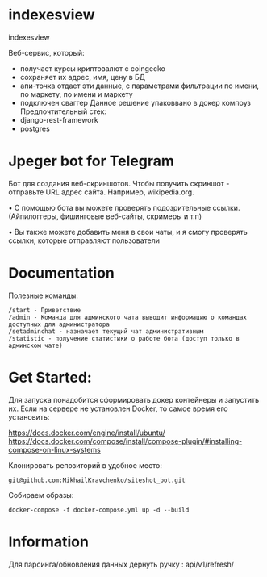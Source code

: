 # indexesview
indexesview

Веб-сервис, который:
- получает курсы криптовалют с coingecko
- сохраняет их адрес, имя, цену в БД
- апи-точка отдает эти данные, с параметрами фильтрации по имени, по маркету, по имени и маркету
- подключен сваггер
Данное решение упаковвано в докер компоуз
Предпочтительный стек:
- django-rest-framework
- postgres


# Jpeger bot for Telegram
Бот для создания веб-скриншотов.
Чтобы получить скриншот - отправьте URL адрес сайта. 
Например, wikipedia.org.

• С помощью бота вы можете проверять подозрительные ссылки. (Айпилоггеры, фишинговые веб-сайты, скримеры и т.п)

• Вы также можете добавить меня в свои чаты, и я смогу проверять ссылки, которые отправляют пользователи

# Documentation

Полезные команды:

    /start - Приветствие
    /admin - Команда для админского чата выводит информацию о командах доступных для администратора
    /setadminchat - назначает текущий чат административным
    /statistic - получение статистики о работе бота (доступ только в админском чате)



# Get Started:

Для запуска понадобится сформировать докер контейнеры и запустить их. 
Если на сервере не установлен Docker, то самое время его установить:

https://docs.docker.com/engine/install/ubuntu/
https://docs.docker.com/compose/install/compose-plugin/#installing-compose-on-linux-systems

Клонировать репозиторий в удобное место:

    git@github.com:MikhailKravchenko/siteshot_bot.git


 Собираем образы:

    docker-compose -f docker-compose.yml up -d --build

# Information
Для парсинга/обновления данных дернуть ручку : api/v1/refresh/
